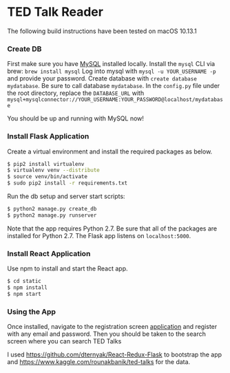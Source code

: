 # TED Talk Reader #
The following build instructions have been tested on macOS 10.13.1

### Create DB
First make sure you have [MySQL](https://dev.mysql.com/downloads/mysql/) installed locally.
Install the `mysql` CLI via brew: `brew install mysql`
Log into mysql with `mysql -u YOUR_USERNAME -p` and provide your password.
Create database with `create database mydatabase`. Be sure to call database `mydatabase`.
In the `config.py` file under the root directory, replace the `DATABASE_URL` with `mysql+mysqlconnector://YOUR_USERNAME:YOUR_PASSWORD@localhost/mydatabase`

You should be up and running with MySQL now!

### Install Flask Application
Create a virtual environment and install the required packages as below.
```sh
$ pip2 install virtualenv
$ virtualenv venv --distribute
$ source venv/bin/activate
$ sudo pip2 install -r requirements.txt
```

Run the db setup and server start scripts:
```sh
$ python2 manage.py create_db
$ python2 manage.py runserver
```

Note that the app requires Python 2.7. Be sure that all of the packages are installed for Python 2.7.
The Flask app listens on `localhost:5000`.

### Install React Application
Use npm to install and start the React app.
```sh
$ cd static
$ npm install
$ npm start
```

### Using the App
Once installed, navigate to the registration screen [application](http://localhost:3000) and register with any email and password. Then you should be taken to the search screen where you can search TED Talks

I used https://github.com/dternyak/React-Redux-Flask to bootstrap the app and https://www.kaggle.com/rounakbanik/ted-talks for the data.
